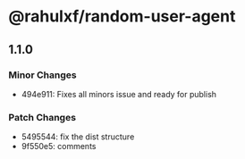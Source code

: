 # @rahulxf/random-user-agent

## 1.1.0

### Minor Changes

- 494e911: Fixes all minors issue and ready for publish

### Patch Changes

- 5495544: fix the dist structure
- 9f550e5: comments
